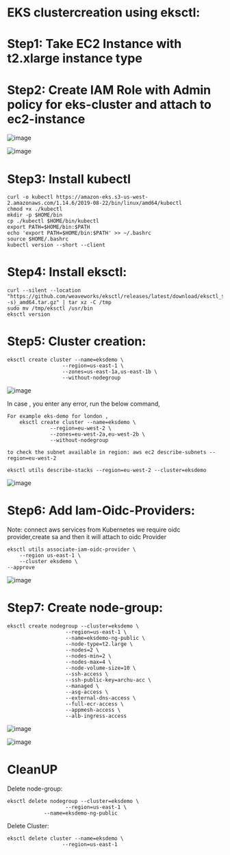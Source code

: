 # EKS clustercreation using eksctl:

# Step1: Take EC2 Instance with t2.xlarge instance type
# Step2: Create IAM Role with Admin policy for eks-cluster and attach to ec2-instance

![image](https://user-images.githubusercontent.com/54719289/113122763-d7568800-920b-11eb-907d-ba4b39f84216.png)

![image](https://user-images.githubusercontent.com/54719289/113121786-e7219c80-920a-11eb-938a-b08a9670c266.png)

# Step3: Install kubectl
	curl -o kubectl https://amazon-eks.s3-us-west-2.amazonaws.com/1.14.6/2019-08-22/bin/linux/amd64/kubectl
	chmod +x ./kubectl
	mkdir -p $HOME/bin
	cp ./kubectl $HOME/bin/kubectl
	export PATH=$HOME/bin:$PATH
	echo 'export PATH=$HOME/bin:$PATH' >> ~/.bashrc
	source $HOME/.bashrc
	kubectl version --short --client

# Step4: Install eksctl:
    curl --silent --location "https://github.com/weaveworks/eksctl/releases/latest/download/eksctl_$(uname -s)_amd64.tar.gz" | tar xz -C /tmp
    sudo mv /tmp/eksctl /usr/bin
    eksctl version

# Step5: Cluster creation:
    eksctl create cluster --name=eksdemo \
                      --region=us-east-1 \
                      --zones=us-east-1a,us-east-1b \
                      --without-nodegroup 

![image](https://user-images.githubusercontent.com/54719289/113126467-93fe1880-920f-11eb-8643-23b5bec09ab3.png)

In case , you enter any error, run the below command,

	For example eks-demo for london ,
		eksctl create cluster --name=eksdemo \
                  --region=eu-west-2 \
                  --zones=eu-west-2a,eu-west-2b \
                  --without-nodegroup 

	to check the subnet available in region: aws ec2 describe-subnets --region=eu-west-2
	
	eksctl utils describe-stacks --region=eu-west-2 --cluster=eksdemo
	
![image](https://user-images.githubusercontent.com/54719289/114321721-193cd380-9b14-11eb-9925-f7fa3f0ecd67.png)

		      
					  
# Step6: Add Iam-Oidc-Providers:

Note: connect aws services from Kubernetes we require oidc provider,create sa and then it will attach to oidc Provider

    eksctl utils associate-iam-oidc-provider \
        --region us-east-1 \
        --cluster eksdemo \
	--approve
		
![image](https://user-images.githubusercontent.com/54719289/113127899-2f43bd80-9211-11eb-901f-c4d0bb6144db.png)

# Step7: Create node-group:
    eksctl create nodegroup --cluster=eksdemo \
                       --region=us-east-1 \
                       --name=eksdemo-ng-public \
                       --node-type=t2.large \
                       --nodes=2 \
                       --nodes-min=2 \
                       --nodes-max=4 \
                       --node-volume-size=10 \
                       --ssh-access \
                       --ssh-public-key=archu-acc \
                       --managed \
                       --asg-access \
                       --external-dns-access \
                       --full-ecr-access \
                       --appmesh-access \
                       --alb-ingress-access
		       
![image](https://user-images.githubusercontent.com/54719289/113127703-f4da2080-9210-11eb-9a74-c04f07e98159.png)

![image](https://user-images.githubusercontent.com/54719289/113128196-7631b300-9211-11eb-954a-f360dd2dfb5a.png)



					   
# CleanUP
Delete node-group:
			   
    eksctl delete nodegroup --cluster=eksdemo \
                       --region=us-east-1 \
		       	--name=eksdemo-ng-public
Delete Cluster:
				   
    eksctl delete cluster --name=eksdemo \
                      --region=us-east-1					   			   
